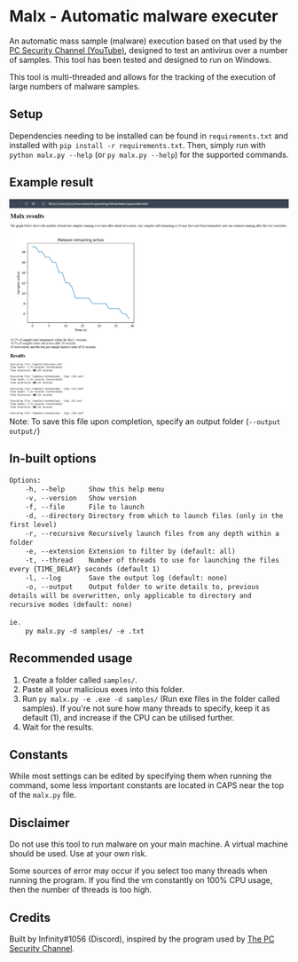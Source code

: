 # Malx - Automatic malware executer
An automatic mass sample (malware) execution based on that used by the [PC Security Channel (YouTube)](https://thepcsecuritychannel.com), designed to test an antivirus over a number of samples. This tool has been tested and designed to run on Windows.

This tool is multi-threaded and allows for the tracking of the execution of large numbers of malware samples.
## Setup
Dependencies needing to be installed can be found in `requirements.txt` and installed with `pip install -r requirements.txt`.
Then, simply run with `python malx.py --help` (or `py malx.py --help`) for the supported commands.

## Example result
![Output Document](images/example_output.png "Example output")
Note: To save this file upon completion, specify an output folder (`--output output/`)

## In-built options

```
Options:
    -h, --help      Show this help menu
    -v, --version   Show version
    -f, --file      File to launch
    -d, --directory Directory from which to launch files (only in the first level)
    -r, --recursive Recursively launch files from any depth within a folder
    -e, --extension Extension to filter by (default: all)
    -t, --thread    Number of threads to use for launching the files every {TIME_DELAY} seconds (default 1)
    -l, --log       Save the output log (default: none)
    -o, --output    Output folder to write details to, previous details will be overwritten, only applicable to directory and recursive modes (default: none)

ie.
    py malx.py -d samples/ -e .txt
```

## Recommended usage

1. Create a folder called `samples/`.
2. Paste all your malicious exes into this folder.
3. Run `py malx.py -e .exe -d samples/` (Run exe files in the folder called samples). If you're not sure how many threads to specify, keep it as  default (1), and increase if the CPU can be utilised further.
4. Wait for the results.

## Constants

While most settings can be edited by specifying them when running the command, some less important constants are located in CAPS near the top of the `malx.py` file.

## Disclaimer
Do not use this tool to run malware on your main machine. A virtual machine should be used.
Use at your own risk.

Some sources of error may occur if you select too many threads when running the program. If you find the vm constantly on 100% CPU usage, then the number of threads is too high.

## Credits
Built by Infinity#1056 (Discord), inspired by the program used by [The PC Security Channel](https://thepcsecuritychannel.com).